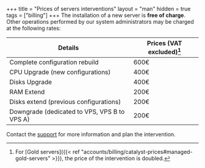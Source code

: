 +++
title = "Prices of servers interventions"
layout = "man"
hidden = true
tags = ["billing"]
+++
The installation of a new server is **free of charge**. Other operations performed by our system administrators may be charged at the following rates:

| Details                                      | Prices (VAT excluded)[^1] |
| -------------------------------------------- | ------------------------- |
| Complete configuration rebuild               | 600€                      |
| CPU Upgrade (new configurations)             | 400€                      |
| Disks Upgrade                                | 400€                      |
| RAM Extend                                   | 200€                      |
| Disks extend (previous configurations)       | 200€                      |
| Downgrade (dedicated to VPS, VPS B to VPS A) | 200€                      |

Contact the [support](https://admin.alwaysdata.com/support/add/) for more information and plan the intervention.

[^1]: For [Gold servers]({{< ref "accounts/billing/catalyst-prices#managed-gold-servers" >}}), the price of the intervention is doubled.
